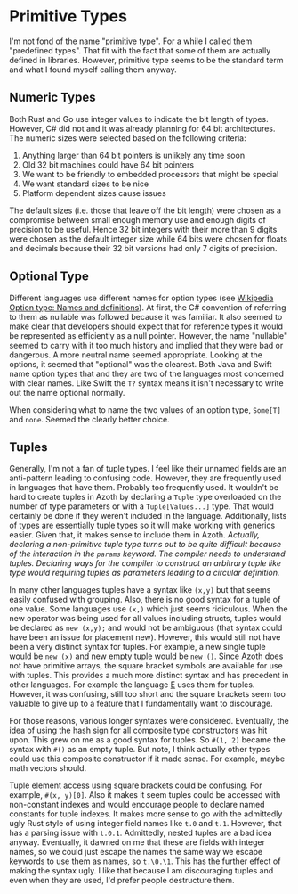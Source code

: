 # Primitive Types

I'm not fond of the name "primitive type". For a while I called them "predefined types". That fit with the fact that some of them are actually defined in libraries. However, primitive type seems to be the standard term and what I found myself calling them anyway.

## Numeric Types

Both Rust and Go use integer values to indicate the bit length of types. However, C# did not and it was already planning for 64 bit architectures.
The numeric sizes were selected based on the following criteria:

1. Anything larger than 64 bit pointers is unlikely any time soon
2. Old 32 bit machines could have 64 bit pointers
3. We want to be friendly to embedded processors that might be special
4. We want standard sizes to be nice
5. Platform dependent sizes cause issues

The default sizes (i.e. those that leave off the bit length) were chosen as a compromise between small enough memory use and enough digits of precision to be useful. Hence 32 bit integers with their more than 9 digits were chosen as the default integer size while 64 bits were chosen for floats and decimals because their 32 bit versions had only 7 digits of precision.

## Optional Type

Different languages use different names for option types (see [Wikipedia Option type: Names and definitions](https://en.wikipedia.org/wiki/Option_type#Names_and_definitions)). At first, the C# convention of referring to them as nullable was followed because it was familiar. It also seemed to make clear that developers should expect that for reference types it would be represented as efficiently as a null pointer. However, the name "nullable" seemed to carry with it too much history and implied that they were bad or dangerous. A more neutral name seemed appropriate. Looking at the options, it seemed that "optional" was the clearest. Both Java and Swift name option types that and they are two of the languages most concerned with clear names. Like Swift the `T?` syntax means it isn't necessary to write out the name optional normally.

When considering what to name the two values of an option type, `Some[T]` and `none`. Seemed the clearly better choice.

## Tuples

Generally, I'm not a fan of tuple types. I feel like their unnamed fields are an anti-pattern leading to confusing code. However, they are frequently used in languages that have them. Probably too frequently used. It wouldn't be hard to create tuples in Azoth by declaring a `Tuple` type overloaded on the number of type parameters or with a `Tuple[Values...]` type. That would certainly be done if they weren't included in the language. Additionally, lists of types are essentially tuple types so it will make working with generics easier. Given that, it makes sense to include them in Azoth. *Actually, declaring a non-primitive tuple type turns out to be quite difficult because of the interaction in the `params` keyword. The compiler needs to understand tuples. Declaring ways for the compiler to construct an arbitrary tuple like type would requiring tuples as parameters leading to a circular definition.*

In many other languages tuples have a syntax like `(x,y)` but that seems easily confused with grouping. Also, there is no good syntax for a tuple of one value. Some languages use `(x,)` which just seems ridiculous. When the new operator was being used for all values including structs, tuples would be declared as `new (x,y);` and would not be ambiguous (that syntax could have been an issue for placement new). However, this would still not have been a very distinct syntax for tuples. For example, a new single tuple would be `new (x)` and new empty tuple would be `new ()`. Since Azoth does not have primitive arrays, the square bracket symbols are available for use with tuples. This provides a much more distinct syntax and has precedent in other languages. For example the language [E](https://en.wikipedia.org/wiki/E_(programming_language)) uses them for tuples. However, it was confusing, still too short and the square brackets seem too valuable to give up to a feature that I fundamentally want to discourage.

For those reasons, various longer syntaxes were considered. Eventually, the idea of using the hash sign for all composite type constructors was hit upon. This grew on me as a good syntax for tuples. So `#(1, 2)` became the syntax with `#()` as an empty tuple. But note, I think actually other types could use this composite constructor if it made sense. For example, maybe math vectors should.

Tuple element access using square brackets could be confusing. For example, `#(x, y)[0]`. Also it makes it seem tuples could be accessed with non-constant indexes and would encourage people to declare named constants for tuple indexes. It makes more sense to go with the admittedly ugly Rust style of using integer field names like `t.0` and `t.1`. However, that has a parsing issue with `t.0.1`. Admittedly, nested tuples are a bad idea anyway. Eventually, it dawned on me that these are fields with integer names, so we could just escape the names the same way we escape keywords to use them as names, so `t.\0.\1`. This has the further effect of making the syntax ugly. I like that because I am discouraging tuples and even when they are used, I'd prefer people destructure them.
